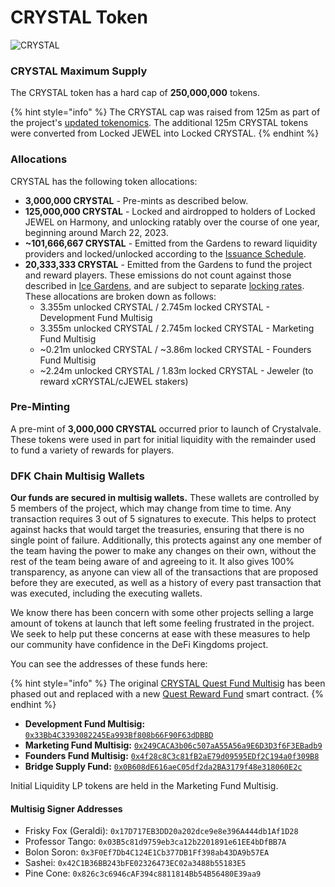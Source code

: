 # CRYSTAL Token

![CRYSTAL](../../.gitbook/assets/crystal\_token\_x2.png)

### CRYSTAL Maximum Supply

The CRYSTAL token has a hard cap of **250,000,000** tokens.

{% hint style="info" %}
The CRYSTAL cap was raised from 125m as part of the project's [updated tokenomics](jewel-token.md#updated-tokenomics). The additional 125m CRYSTAL tokens were converted from Locked JEWEL into Locked CRYSTAL.
{% endhint %}

### Allocations

CRYSTAL has the following token allocations:

* **3,000,000 CRYSTAL** - Pre-mints as described below.
* **125,000,000 CRYSTAL** - Locked and airdropped to holders of Locked JEWEL on Harmony, and unlocking ratably over the course of one year, beginning around March 22, 2023.
* **\~101,666,667 CRYSTAL** - Emitted from the Gardens to reward liquidity providers and locked/unlocked according to the [Issuance Schedule](../the-gardens/ice-gardens.md#issuance-schedule).
* **20,333,333 CRYSTAL** - Emitted from the Gardens to fund the project and reward players. These emissions do not count against those described in [Ice Gardens](../the-gardens/ice-gardens.md), and are subject to separate [locking rates](../the-gardens/#allocations-and-rewards). These allocations are broken down as follows:
  * 3.355m unlocked CRYSTAL / 2.745m locked CRYSTAL - Development Fund Multisig
  * 3.355m unlocked CRYSTAL / 2.745m locked CRYSTAL - Marketing Fund Multisig
  * \~0.21m unlocked CRYSTAL / \~3.86m locked CRYSTAL - Founders Fund Multisig
  * \~2.24m unlocked CRYSTAL / 1.83m locked CRYSTAL - Jeweler (to reward xCRYSTAL/cJEWEL stakers)

### Pre-Minting

A pre-mint of **3,000,000 CRYSTAL** occurred prior to launch of Crystalvale. These tokens were used in part for initial liquidity with the remainder used to fund a variety of rewards for players.

### DFK Chain Multisig Wallets

**Our funds are secured in multisig wallets.** These wallets are controlled by 5 members of the project, which may change from time to time. Any transaction requires 3 out of 5 signatures to execute. This helps to protect against hacks that would target the treasuries, ensuring that there is no single point of failure. Additionally, this protects against any one member of the team having the power to make any changes on their own, without the rest of the team being aware of and agreeing to it. It also gives 100% transparency, as anyone can view all of the transactions that are proposed before they are executed, as well as a history of every past transaction that was executed, including the executing wallets.

We know there has been concern with some other projects selling a large amount of tokens at launch that left some feeling frustrated in the project. We seek to help put these concerns at ease with these measures to help our community have confidence in the DeFi Kingdoms project.

You can see the addresses of these funds here:

{% hint style="info" %}
The original [CRYSTAL Quest Fund Multisig](https://subnets.avax.network/defi-kingdoms/address/0x64a3dc745806d9d6e88ea5555F8fdA65B147A31D) has been phased out and replaced with a new [Quest Reward Fund](https://subnets.avax.network/defi-kingdoms/address/0x1137643FE14b032966a59Acd68EBf3c1271Df316) smart contract.
{% endhint %}

* **Development Fund Multisig:** [`0x33Bb4C3393082245Ea993Bf808b66F90F63dDBBD`](https://subnets.avax.network/defi-kingdoms/address/0x33Bb4C3393082245Ea993Bf808b66F90F63dDBBD) &#x20;
* **Marketing Fund Multisig:** [`0x249CACA3b06c507aA55A56a9E6D3D3f6F3EBadb9`](https://subnets.avax.network/defi-kingdoms/address/0x249CACA3b06c507aA55A56a9E6D3D3f6F3EBadb9)
* **Founders Fund Multisig:** [`0x4f28c8C3c81fB2aE79d09595EDf2C194a0f309B8`](https://subnets.avax.network/defi-kingdoms/address/0x4f28c8C3c81fB2aE79d09595EDf2C194a0f309B8)
* **Bridge Supply Fund:** [`0x0B608dE616aeC05df2da2BA3179f48e318060E2c`](https://subnets.avax.network/defi-kingdoms/address/0x0B608dE616aeC05df2da2BA3179f48e318060E2c)&#x20;

Initial Liquidity LP tokens are held in the Marketing Fund Multisig.

#### **Multisig Signer Addresses**&#x20;

* Frisky Fox (Geraldi): `0x17D717EB3DD20a202dce9e8e396A444db1Af1D28`
* Professor Tango: `0x03B5c81d9759eb3ca12b2201891e61EE4bDfBB7A`
* Bolon Soron: `0x3F0Ef7Db4C124E1Cb377DB1Ff398ab43DA9b57EA`
* Sashei: `0x42C1B36BB243bFE02326473EC02a3488b55183E5`
* Pine Cone: `0x826c3c6946cAF394c8811814Bb54B56480E39aa9`
